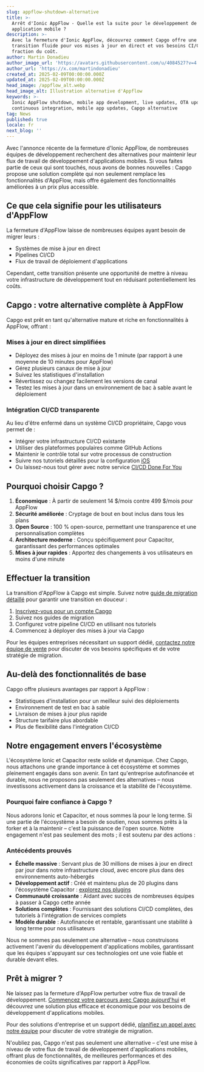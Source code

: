 ```yaml
---
slug: appflow-shutdown-alternative
title: >-
  Arrêt d'Ionic AppFlow - Quelle est la suite pour le développement de votre
  application mobile ?
description: >-
  Avec la fermeture d'Ionic AppFlow, découvrez comment Capgo offre une
  transition fluide pour vos mises à jour en direct et vos besoins CI/CD à une
  fraction du coût.
author: Martin Donadieu
author_image_url: 'https://avatars.githubusercontent.com/u/4084527?v=4'
author_url: 'https://x.com/martindonadieu'
created_at: 2025-02-09T00:00:00.000Z
updated_at: 2025-02-09T00:00:00.000Z
head_image: /appflow_alt.webp
head_image_alt: Illustration alternative d'Appflow
keywords: >-
  Ionic AppFlow shutdown, mobile app development, live updates, OTA updates,
  continuous integration, mobile app updates, Capgo alternative
tag: News
published: true
locale: fr
next_blog: ''
---
```

Avec l'annonce récente de la fermeture d'Ionic AppFlow, de nombreuses équipes de développement recherchent des alternatives pour maintenir leur flux de travail de développement d'applications mobiles. Si vous faites partie de ceux qui sont touchés, nous avons de bonnes nouvelles : Capgo propose une solution complète qui non seulement remplace les fonctionnalités d'AppFlow, mais offre également des fonctionnalités améliorées à un prix plus accessible.

## Ce que cela signifie pour les utilisateurs d'AppFlow

La fermeture d'AppFlow laisse de nombreuses équipes ayant besoin de migrer leurs :
- Systèmes de mise à jour en direct
- Pipelines CI/CD
- Flux de travail de déploiement d'applications

Cependant, cette transition présente une opportunité de mettre à niveau votre infrastructure de développement tout en réduisant potentiellement les coûts.

## Capgo : votre alternative complète à AppFlow

Capgo est prêt en tant qu'alternative mature et riche en fonctionnalités à AppFlow, offrant :

### Mises à jour en direct simplifiées
- Déployez des mises à jour en moins de 1 minute (par rapport à une moyenne de 10 minutes pour AppFlow)
- Gérez plusieurs canaux de mise à jour
- Suivez les statistiques d'installation
- Révertissez ou changez facilement les versions de canal
- Testez les mises à jour dans un environnement de bac à sable avant le déploiement

### Intégration CI/CD transparente
Au lieu d'être enfermé dans un système CI/CD propriétaire, Capgo vous permet de :
- Intégrer votre infrastructure CI/CD existante
- Utiliser des plateformes populaires comme GitHub Actions
- Maintenir le contrôle total sur votre processus de construction
- Suivre nos tutoriels détaillés pour la configuration [iOS](https://capgo.app/blog/github-action-capacitor/)
- Ou laissez-nous tout gérer avec notre service [CI/CD Done For You](https://cal.com/martindonadieu/mobile-ci-cd-done-for-you)

## Pourquoi choisir Capgo ?

1. **Économique** : À partir de seulement 14 $/mois contre 499 $/mois pour AppFlow
2. **Sécurité améliorée** : Cryptage de bout en bout inclus dans tous les plans
3. **Open Source** : 100 % open-source, permettant une transparence et une personnalisation complètes
4. **Architecture moderne** : Conçu spécifiquement pour Capacitor, garantissant des performances optimales
5. **Mises à jour rapides** : Apportez des changements à vos utilisateurs en moins d'une minute

## Effectuer la transition

La transition d'AppFlow à Capgo est simple. Suivez notre [guide de migration détaillé](/docs/upgrade/from-appflow-to-capgo) pour garantir une transition en douceur :

1. [Inscrivez-vous pour un compte Capgo](/register/)
2. Suivez nos guides de migration
3. Configurez votre pipeline CI/CD en utilisant nos tutoriels
4. Commencez à déployer des mises à jour via Capgo

Pour les équipes entreprises nécessitant un support dédié, [contactez notre équipe de vente](https://cal.com/martindonadieu/capgo-enterprise-inquiry) pour discuter de vos besoins spécifiques et de votre stratégie de migration.

## Au-delà des fonctionnalités de base

Capgo offre plusieurs avantages par rapport à AppFlow :
- Statistiques d'installation pour un meilleur suivi des déploiements
- Environnement de test en bac à sable
- Livraison de mises à jour plus rapide
- Structure tarifaire plus abordable
- Plus de flexibilité dans l'intégration CI/CD

## Notre engagement envers l'écosystème

L'écosystème Ionic et Capacitor reste solide et dynamique. Chez Capgo, nous attachons une grande importance à cet écosystème et sommes pleinement engagés dans son avenir. En tant qu'entreprise autofinancée et durable, nous ne proposons pas seulement des alternatives – nous investissons activement dans la croissance et la stabilité de l'écosystème.

### Pourquoi faire confiance à Capgo ?
Nous adorons Ionic et Capacitor, et nous sommes là pour le long terme. Si une partie de l'écosystème a besoin de soutien, nous sommes prêts à la forker et à la maintenir – c'est la puissance de l'open source. Notre engagement n'est pas seulement des mots ; il est soutenu par des actions :

### Antécédents prouvés
- **Échelle massive** : Servant plus de 30 millions de mises à jour en direct par jour dans notre infrastructure cloud, avec encore plus dans des environnements auto-hébergés
- **Développement actif** : Créé et maintenu plus de 20 plugins dans l'écosystème Capacitor : [explorez nos plugins](https://github.com/cap-go/)
- **Communauté croissante** : Aidant avec succès de nombreuses équipes à passer à Capgo cette année
- **Solutions complètes** : Fournissant des solutions CI/CD complètes, des tutoriels à l'intégration de services complets
- **Modèle durable** : Autofinancée et rentable, garantissant une stabilité à long terme pour nos utilisateurs

Nous ne sommes pas seulement une alternative – nous construisons activement l'avenir du développement d'applications mobiles, garantissant que les équipes s'appuyant sur ces technologies ont une voie fiable et durable devant elles.

## Prêt à migrer ?

Ne laissez pas la fermeture d'AppFlow perturber votre flux de travail de développement. [Commencez votre parcours avec Capgo aujourd'hui](/register/) et découvrez une solution plus efficace et économique pour vos besoins de développement d'applications mobiles.

Pour des solutions d'entreprise et un support dédié, [planifiez un appel avec notre équipe](https://cal.com/martindonadieu/capgo-enterprise-inquiry) pour discuter de votre stratégie de migration.

N'oubliez pas, Capgo n'est pas seulement une alternative – c'est une mise à niveau de votre flux de travail de développement d'applications mobiles, offrant plus de fonctionnalités, de meilleures performances et des économies de coûts significatives par rapport à AppFlow.
